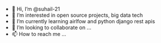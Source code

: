 - 👋 Hi, I’m @suhail-21
- 👀 I’m interested in open source projects, big data tech
- 🌱 I’m currently learning airlfow and python django rest apis
- 💞️ I’m looking to collaborate on ...
- 📫 How to reach me ...

<!---
suhail-21/suhail-21 is a ✨ special ✨ repository because its `README.md` (this file) appears on your GitHub profile.
You can click the Preview link to take a look at your changes.
--->
